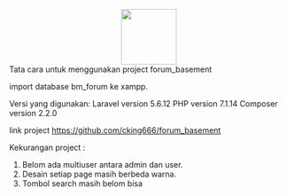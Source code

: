 <div id="header" align="center">
  <img src="https://media.giphy.com/media/M9gbBd9nbDrOTu1Mqx/giphy.gif" width="100"/>
</div>
<div id="badges"
     <img src="https://komarev.com/ghpvc/?username=cking666&style=flat-square&color=blue" alt=""/>
</div>
Tata cara untuk menggunakan project forum_basement

import database bm_forum ke xampp.


Versi yang digunakan:
Laravel version 5.6.12
PHP version 7.1.14
Composer version 2.2.0


link project https://github.com/cking666/forum_basement


Kekurangan project :
1. Belom ada multiuser antara admin dan user.
2. Desain setiap page masih berbeda warna.
3. Tombol search masih belom bisa
